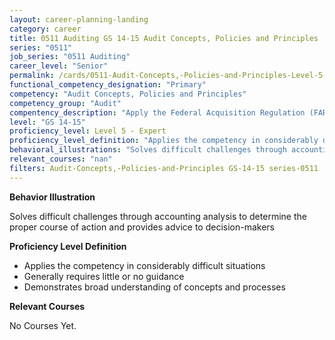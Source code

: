 ```yaml
---
layout: career-planning-landing
category: career
title: 0511 Auditing GS 14-15 Audit Concepts, Policies and Principles
series: "0511"
job_series: "0511 Auditing"
career_level: "Senior"
permalink: /cards/0511-Audit-Concepts,-Policies-and-Principles-Level-5---Expert/
functional_competency_designation: "Primary"
competency: "Audit Concepts, Policies and Principles"
competency_group: "Audit"
compentency_description: "Apply the Federal Acquisition Regulation (FAR), Generally Accepted Government Auditing Standards (GAGAS), Generally Accepted Auditing Standards (GAAS), fiscal law, internal controls, policies, regulations, principles, standards and procedures governing audit activities."
level: "GS 14-15"
proficiency_level: Level 5 - Expert
proficiency_level_definition: "Applies the competency in considerably difficult situations ? Generally requires little or no guidance ? Demonstrates broad understanding of concepts and processes"
behavioral_illustrations: "Solves difficult challenges through accounting analysis to determine the proper course of action and provides advice to decision-makers"
relevant_courses: "nan"
filters: Audit-Concepts,-Policies-and-Principles GS-14-15 series-0511
---
```


<div id="cfo-card-content-behavioral-illustrations" class="cfo-inner-card-content">
<p><b>Behavior Illustration</b></p>
<p>Solves difficult challenges through accounting analysis to determine the proper course of action and provides advice to decision-makers</p>
</div>

<div id="cfo-card-content-proficiency-level-definition" class="cfo-inner-card-content">

<p><b>Proficiency Level Definition</b></p>
<ul><li>Applies the competency in considerably difficult situations</li>
<li>Generally requires little or no guidance</li>
<li>Demonstrates broad understanding of concepts and processes</li>
</ul></div>

<div id="cfo-card-content-relevant-courses" class="cfo-inner-card-content">
<p><b>Relevant Courses</b></p>
<div class="cfo-courses-outer">
<div class="cfo-courses-inner">No Courses Yet.</div>
</div>
</div>
